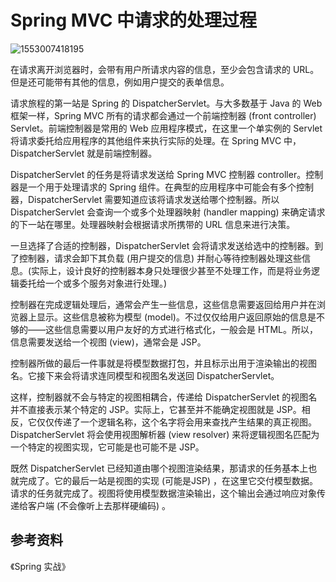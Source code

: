 # Spring MVC 中请求的处理过程

![1553007418195](C:\Users\guidiao\AppData\Roaming\Typora\typora-user-images\1553007418195.png)

在请求离开浏览器时，会带有用户所请求内容的信息，至少会包含请求的 URL。但是还可能带有其他的信息，例如用户提交的表单信息。

请求旅程的第一站是 Spring 的 DispatcherServlet。与大多数基于 Java 的 Web 框架一样，Spring MVC 所有的请求都会通过一个前端控制器 (front controller) Servlet。前端控制器是常用的 Web 应用程序模式，在这里一个单实例的 Servlet 将请求委托给应用程序的其他组件来执行实际的处理。在 Spring MVC 中，DispatcherServlet 就是前端控制器。

DispatcherServlet 的任务是将请求发送给 Spring MVC 控制器 controller。控制器是一个用于处理请求的 Spring 组件。在典型的应用程序中可能会有多个控制器，DispatcherServlet 需要知道应该将请求发送给哪个控制器。所以 DispatcherServlet 会查询一个或多个处理器映射 (handler mapping) 来确定请求的下一站在哪里。处理器映射会根据请求所携带的 URL 信息来进行决策。

一旦选择了合适的控制器，DispatcherServlet 会将请求发送给选中的控制器。到了控制器，请求会卸下其负载 (用户提交的信息) 并耐心等待控制器处理这些信息。(实际上，设计良好的控制器本身只处理很少甚至不处理工作，而是将业务逻辑委托给一个或多个服务对象进行处理。)

控制器在完成逻辑处理后，通常会产生一些信息，这些信息需要返回给用户并在浏览器上显示。这些信息被称为模型 (model)。不过仅仅给用户返回原始的信息是不够的——这些信息需要以用户友好的方式进行格式化，一般会是 HTML。所以，信息需要发送给一个视图 (view)，通常会是 JSP。

控制器所做的最后一件事就是将模型数据打包，并且标示出用于渲染输出的视图名。它接下来会将请求连同模型和视图名发送回 DispatcherServlet。

这样，控制器就不会与特定的视图相耦合，传递给 DispatcherServlet 的视图名并不直接表示某个特定的 JSP。实际上，它甚至并不能确定视图就是 JSP。相反，它仅仅传递了一个逻辑名称，这个名字将会用来查找产生结果的真正视图。DispatcherServlet 将会使用视图解析器 (view resolver) 来将逻辑视图名匹配为一个特定的视图实现，它可能是也可能不是 JSP。

既然 DispatcherServlet 已经知道由哪个视图渲染结果，那请求的任务基本上也就完成了。它的最后一站是视图的实现 (可能是JSP) ，在这里它交付模型数据。请求的任务就完成了。视图将使用模型数据渲染输出，这个输出会通过响应对象传递给客户端 (不会像听上去那样硬编码) 。

## 参考资料

《Spring 实战》

